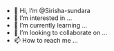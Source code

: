 - 👋 Hi, I’m @Sirisha-sundara
- 👀 I’m interested in ...
- 🌱 I’m currently learning ...
- 💞️ I’m looking to collaborate on ...
- 📫 How to reach me ...

<!---
Sirisha-sundara/Sirisha-sundara is a ✨ special ✨ repository because its `README.md` (this file) appears on your GitHub profile.
You can click the Preview link to take a look at your changes.
--->
